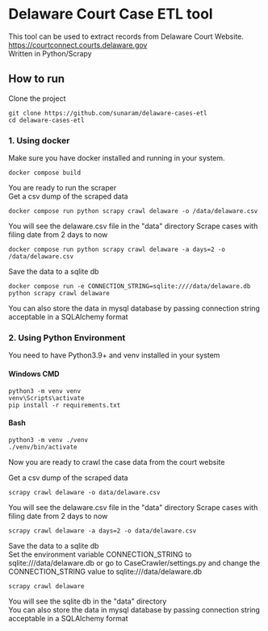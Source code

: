 # Delaware Court Case ETL tool  
This tool can be used to extract records from Delaware Court Website.  
https://courtconnect.courts.delaware.gov  
Written in Python/Scrapy

## How to run  
Clone the project 
```
git clone https://github.com/sunaram/delaware-cases-etl
cd delaware-cases-etl 
```
### 1. Using docker  
Make sure you have docker installed and running in your system.  
``` 
docker compose build  
```
You are ready to run the scraper  
Get a csv dump of the scraped data  
```
docker compose run python scrapy crawl delaware -o /data/delaware.csv
```
You will see the delaware.csv file in the "data" directory 
Scrape cases with filing date from 2 days to now 
```
docker compose run python scrapy crawl delaware -a days=2 -o /data/delaware.csv
```
Save the data to a sqlite db  
```
docker compose run -e CONNECTION_STRING=sqlite:////data/delaware.db python scrapy crawl delaware
```
You can also store the data in mysql database by passing connection string acceptable in a SQLAlchemy format  

### 2. Using Python Environment  
You need to have Python3.9+ and venv installed in your system  
#### Windows CMD
```
python3 -m venv venv
venv\Scripts\activate
pip install -r requirements.txt
```
#### Bash
```
python3 -m venv ./venv
./venv/bin/activate
```
Now you are ready to crawl the case data from the court website  

Get a csv dump of the scraped data  
```
scrapy crawl delaware -o data/delaware.csv
```
You will see the delaware.csv file in the "data" directory 
Scrape cases with filing date from 2 days to now 
```
scrapy crawl delaware -a days=2 -o data/delaware.csv
```
Save the data to a sqlite db  
Set the environment variable CONNECTION_STRING to sqlite:///data/delaware.db or go to CaseCrawler/settings.py and change the CONNECTION_STRING value to sqlite:///data/delaware.db
```
scrapy crawl delaware
```
You will see the sqlite db in the "data" directory  
You can also store the data in mysql database by passing connection string acceptable in a SQLAlchemy format 